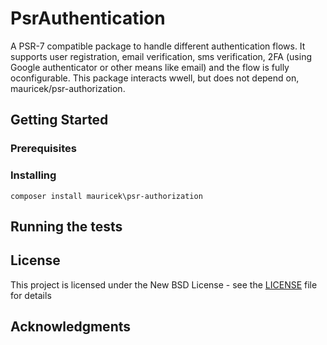 # PsrAuthentication

A PSR-7 compatible package to handle different authentication flows.
It supports user registration, email verification, sms verification, 2FA (using Google authenticator or other means like email) and the flow is fully oconfigurable.
This package interacts wwell, but does not depend on, mauricek/psr-authorization.


## Getting Started

### Prerequisites


### Installing

```
composer install mauricek\psr-authorization
```

## Running the tests


## License

This project is licensed under the New BSD License - see the [LICENSE](LICENSE) file for details

## Acknowledgments


